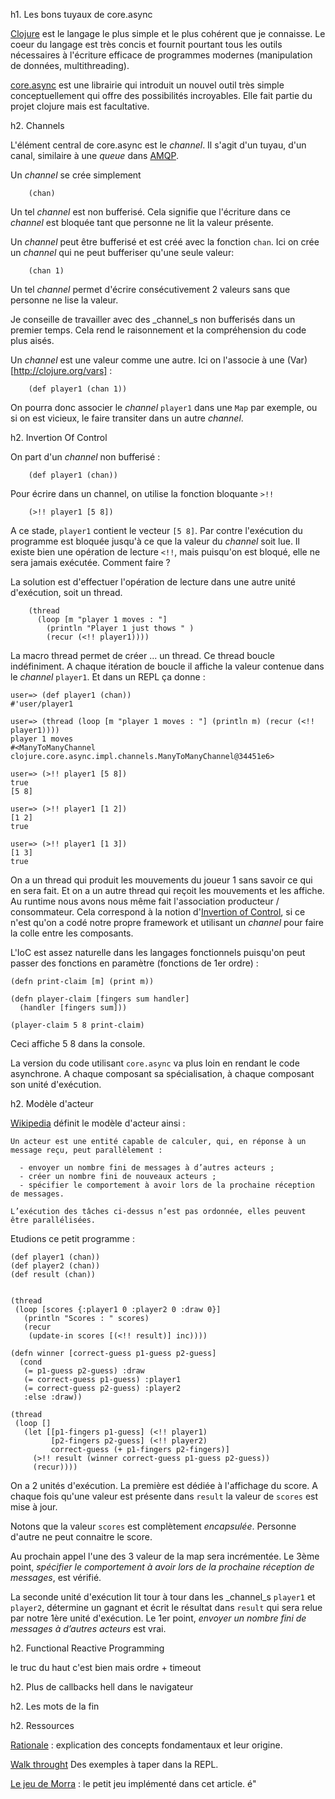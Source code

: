 h1. Les bons tuyaux de core.async

[Clojure](http://clojure.org) est le langage le plus simple et le plus cohérent que je connaisse. Le coeur du langage est très concis et fournit pourtant tous les outils nécessaires à l'écriture efficace de programmes modernes (manipulation de données, multithreading).

[core.async](https://github.com/clojure/core.async) est une librairie qui introduit un nouvel outil très simple conceptuellement qui offre des possibilités incroyables. Elle fait partie du projet clojure mais est facultative.


h2. Channels


L'élément central de core.async est le _channel_.
Il s'agit d'un tuyau, d'un canal, similaire à une _queue_ dans [AMQP](http://www.arolla.fr/blog/2012/11/amqp-101-part-1/).

Un _channel_ se crée simplement

        (chan)


Un tel _channel_ est non bufferisé. Cela signifie que l'écriture dans ce _channel_ est bloquée tant que personne ne lit la valeur présente.

Un _channel_ peut être bufferisé et est créé avec la fonction `chan`. Ici on crée un _channel_ qui ne peut bufferiser qu'une seule valeur:

        (chan 1)

Un tel _channel_ permet d'écrire consécutivement 2 valeurs sans que personne ne lise la valeur.

Je conseille de travailler avec des _channel_s non bufferisés dans un premier temps. Cela rend le raisonnement et la compréhension du code plus aisés.


Un _channel_ est une valeur comme une autre. Ici on l'associe à une (Var)[http://clojure.org/vars] :

        (def player1 (chan 1))

On pourra donc associer le _channel_ `player1` dans une `Map` par exemple, ou si on est vicieux, le faire transiter dans un autre _channel_.


h2. Invertion Of Control

On part d'un _channel_ non bufferisé :

        (def player1 (chan))

Pour écrire dans un channel, on utilise la fonction bloquante `>!!`

        (>!! player1 [5 8])

A ce stade, `player1` contient le vecteur `[5 8]`. Par contre l'exécution du programme est bloquée jusqu'à ce que la valeur du _channel_ soit lue. Il existe bien une opération de lecture `<!!`, mais puisqu'on est bloqué, elle ne sera jamais exécutée. Comment faire ?

La solution est d'effectuer l'opération de lecture dans une autre unité d'exécution, soit un thread.

        (thread
          (loop [m "player 1 moves : "]
            (println "Player 1 just thows " )
            (recur (<!! player1))))


La macro thread permet de créer ... un thread. Ce thread boucle indéfiniment. A chaque itération de boucle il affiche la valeur
contenue dans le _channel_ `player1`. Et dans un REPL ça donne :

    user=> (def player1 (chan))
    #'user/player1

    user=> (thread (loop [m "player 1 moves : "] (println m) (recur (<!! player1))))
    player 1 moves
    #<ManyToManyChannel clojure.core.async.impl.channels.ManyToManyChannel@34451e6>

    user=> (>!! player1 [5 8])
    true
    [5 8]

    user=> (>!! player1 [1 2])
    [1 2]
    true

    user=> (>!! player1 [1 3])
    [1 3]
    true


On a un thread qui produit les mouvements du joueur 1 sans savoir ce qui en sera fait. Et on a un autre thread qui reçoit les mouvements et les affiche. Au runtime nous avons nous même fait l'association producteur / consommateur. Cela correspond à la notion d'[Invertion of Control](http://martinfowler.com/bliki/InversionOfControl.html), si ce n'est qu'on a codé notre propre framework et utilisant un _channel_ pour faire la colle entre les composants.

L'IoC est assez naturelle dans les langages fonctionnels puisqu'on peut passer des fonctions en paramètre (fonctions de 1er ordre) :

    (defn print-claim [m] (print m))

    (defn player-claim [fingers sum handler]
      (handler [fingers sum]))

    (player-claim 5 8 print-claim)

Ceci affiche 5 8 dans la console.

La version du code utilisant `core.async` va plus loin en rendant le code asynchrone. A chaque composant sa spécialisation, à chaque composant son unité d'exécution.

h2. Modèle d'acteur

[Wikipedia](http://fr.wikipedia.org/wiki/Mod%C3%A8le_d%27acteur) définit le modèle d'acteur ainsi :

    Un acteur est une entité capable de calculer, qui, en réponse à un message reçu, peut parallèlement :

      - envoyer un nombre fini de messages à d’autres acteurs ;
      - créer un nombre fini de nouveaux acteurs ;
      - spécifier le comportement à avoir lors de la prochaine réception de messages.

    L’exécution des tâches ci-dessus n’est pas ordonnée, elles peuvent être parallélisées.


Etudions ce petit programme :

    (def player1 (chan))
    (def player2 (chan))
    (def result (chan))


    (thread
     (loop [scores {:player1 0 :player2 0 :draw 0}]
       (println "Scores : " scores)
       (recur
        (update-in scores [(<!! result)] inc))))

    (defn winner [correct-guess p1-guess p2-guess]
      (cond
       (= p1-guess p2-guess) :draw
       (= correct-guess p1-guess) :player1
       (= correct-guess p2-guess) :player2
       :else :draw))

    (thread
     (loop []
       (let [[p1-fingers p1-guess] (<!! player1)
             [p2-fingers p2-guess] (<!! player2)
             correct-guess (+ p1-fingers p2-fingers)]
         (>!! result (winner correct-guess p1-guess p2-guess))
         (recur))))

On a 2 unités d'exécution. La première est dédiée à l'affichage du score. A chaque fois qu'une valeur est présente dans `result` la valeur de `scores` est mise à jour.

Notons que la valeur `scores` est complètement *encapsulée*. Personne d'autre ne peut connaitre le score.

Au prochain appel l'une des 3 valeur de la map sera incrémentée. Le 3ème point, _spécifier le comportement à avoir lors de la prochaine réception de messages_, est vérifié.

La seconde unité d'exécution lit tour à tour dans les _channel_s `player1` et `player2`, détermine un gagnant et écrit le résultat dans `result` qui sera relue par notre 1ère unité d'exécution. Le 1er point, _envoyer un nombre fini de messages à d’autres acteurs_ est vrai.


h2. Functional Reactive Programming

le truc du haut c'est bien mais ordre + timeout

h2. Plus de callbacks hell dans le navigateur

h2. Les mots de la fin

h2. Ressources

[Rationale](http://clojure.com/blog/2013/06/28/clojure-core-async-channels.html) : explication des concepts fondamentaux et leur origine.

[Walk throught](https://github.com/clojure/core.async/blob/master/examples/walkthrough.clj) Des exemples à taper dans la REPL.

[Le jeu de Morra](http://en.wikipedia.org/wiki/Morra_%28game%29) : le petit jeu implémenté dans cet article. é"



